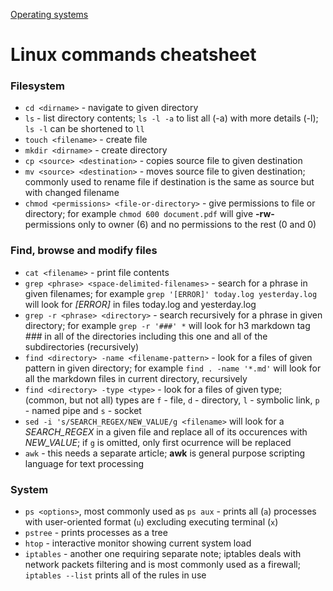 [Operating systems](/engineering/operating-systems)
# Linux commands cheatsheet

### Filesystem

- `cd <dirname>` - navigate to given directory
- `ls` - list directory contents; `ls -l -a` to list all (-a) with more details (-l); `ls -l` can be shortened to `ll`
- `touch <filename>` - create file
- `mkdir <dirname>` - create directory
- `cp <source> <destination>` - copies source file to given destination
- `mv <source> <destination>` - moves source file to given destination; commonly used to rename file if destination is the same as source but with changed filename
- `chmod <permissions> <file-or-directory>` - give permissions to file or directory; for example `chmod 600 document.pdf` will give **-rw-** permissions only to owner (6) and no permissions to the rest (0 and 0)

### Find, browse and modify files

- `cat <filename>` - print file contents
- `grep <phrase> <space-delimited-filenames>` - search for a phrase in given filenames; for example `grep '[ERROR]' today.log yesterday.log` will look for *[ERROR]* in files today.log and yesterday.log
- `grep -r <phrase> <directory>` - search recursively for a phrase in given directory; for example `grep -r '###' *` will look for h3 markdown tag *###* in all of the directories including this one and all of the subdirectories (recursively)
- `find <directory> -name <filename-pattern>` - look for a files of given pattern in given directory; for example `find . -name '*.md'` will look for all the markdown files in current directory, recursively
- `find <directory> -type <type>` - look for a files of given type; (common, but not all) types are `f` - file, `d` - directory, `l` - symbolic link, `p` - named pipe and `s` - socket
- `sed -i 's/SEARCH_REGEX/NEW_VALUE/g <filename>` will look for a *SEARCH_REGEX* in a given file and replace all of its occurences with *NEW_VALUE*; if `g` is omitted, only first ocurrence will be replaced
- `awk` - this needs a separate article; **awk** is general purpose scripting language for text processing


### System
- `ps <options>`, most commonly used as `ps aux` - prints all (`a`) processes with user-oriented format (`u`) excluding executing terminal (`x`)
- `pstree` - prints processes as a tree
- `htop` - interactive monitor showing current system load
- `iptables` - another one requiring separate note; iptables deals with network packets filtering and is most commonly used as a firewall; `iptables --list` prints all of the rules in use